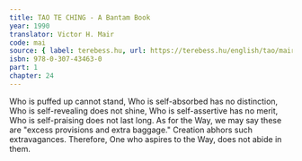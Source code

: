 ```yaml
---
title: TAO TE CHING - A Bantam Book
year: 1990
translator: Victor H. Mair
code: mai
source: { label: terebess.hu, url: https://terebess.hu/english/tao/mair.html }
isbn: 978-0-307-43463-0
part: 1
chapter: 24
---
```


Who is puffed up cannot stand,
Who is self-absorbed has no distinction,
Who is self-revealing does not shine,
Who is self-assertive has no merit,
Who is self-praising does not last long.
As for the Way, we may say these are "excess provisions and extra baggage."
Creation abhors such extravagances.
Therefore,
One who aspires to the Way, does not abide in them.
